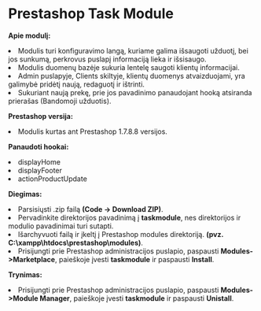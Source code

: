 ﻿# Prestashop Task Module

<b> Apie modulį: </b>
<li> Modulis turi konfiguravimo langą, kuriame galima išsaugoti užduotį, bei jos sunkumą, perkrovus puslapį informaciją lieka ir išsisaugo.
<li> Modulis duomenų bazėje sukuria lentelę saugoti klientų informacijai.
<li> Admin puslapyje, Clients skiltyje, klientų duomenys atvaizduojami, yra galimybė pridėtį naują, redaguotį ir ištrinti.
<li> Sukuriant naują prekę, prie jos pavadinimo panaudojant hooką atsiranda prierašas (Bandomoji užduotis).

<b> Prestashop versija: </b>
<li> Modulis kurtas ant Prestashop 1.7.8.8 versijos.

<b> Panaudoti hookai: </b>
<li> displayHome
<li> displayFooter
<li> actionProductUpdate

<b> Diegimas: </b>
<li> Parsisiųsti .zip failą <b>(Code -> Download ZIP)</b>.
<li> Pervadinkite direktorijos pavadinimą į <b>taskmodule</b>, nes direktorijos ir modulio pavadinimai turi sutapti.
<li> Išarchyvuoti failą ir įkeltį į Prestashop modules direktoriją. <b>(pvz. C:\xampp\htdocs\prestashop\modules)</b>.
<li> Prisijungti prie Prestashop administracijos puslapio, paspausti <b>Modules->Marketplace</b>, paieškoje įvesti <b>taskmodule</b> ir paspausti <b>Install</b>.

<b> Trynimas: </b>
<li>  Prisijungti prie Prestashop administracijos puslapio, paspausti <b>Modules->Module Manager</b>, paieškoje įvesti <b>taskmodule</b> ir paspausti <b>Unistall</b>.

